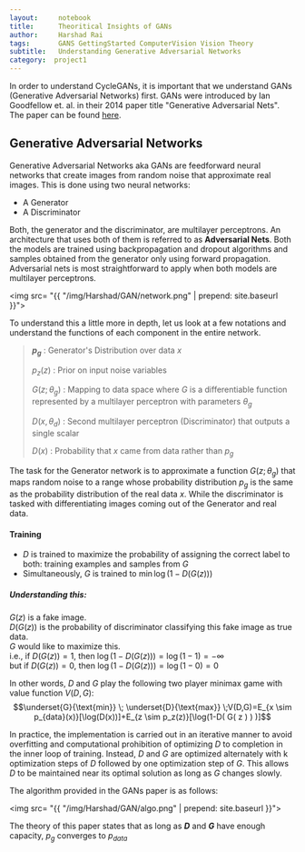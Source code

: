 ```yaml
---
layout:     notebook
title:      Theoritical Insights of GANs
author:     Harshad Rai
tags:       GANS GettingStarted ComputerVision Vision Theory
subtitle:   Understanding Generative Adversarial Networks
category:  project1
---
```


In order to understand CycleGANs, it is important that we understand GANs (Generative Adversarial Networks) first. GANs were introduced by Ian Goodfellow et. al. in their 2014 paper title "Generative Adversarial Nets". The paper can be found [here](https://arxiv.org/pdf/1406.2661.pdf).

## Generative Adversarial Networks
Generative Adversarial Networks aka GANs are feedforward neural networks that create images from random noise that approximate real images.
This is done using two neural networks:
* A Generator
* A Discriminator

Both, the generator and the discriminator, are multilayer perceptrons. An architecture that uses both of them is referred to as <b>Adversarial Nets</b>.
Both the models are trained using backpropagation and dropout algorithms and samples obtained from the generator only using forward propagation.
Adversarial nets is most straightforward to apply when both models are multilayer perceptrons.

<img src= "{{ "/img/Harshad/GAN/network.png" | prepend: site.baseurl }}">

To understand this a little more in depth, let us look at a few notations and understand the functions of each component in the entire network. 

> **$p_g$** : Generator's Distribution over data $x$  
>
> $p_z(z)$ : Prior on input noise variables  
>
> $G(z;\theta_g)$ : Mapping to data space where $G$ is a differentiable function represented by a multilayer perceptron with parameters $\theta_g$  
>
> $D(x,\theta_d)$ : Second multilayer perceptron (Discriminator) that outputs a single scalar  
>
> $D(x)$ : Probability that $x$ came from data rather than $p_g$

The task for the Generator network is to approximate a function $G(z;\theta_g)$ that maps random noise to a range whose probability distribution $p_g$ is the same as the probability distribution of the real data $x$.
While the discriminator is tasked with differentiating images coming out of the Generator and real data.

#### Training
* $D$ is trained to maximize the probability of assigning the correct label to both: training examples and samples from $G$
* Simultaneously, $G$ is trained to $\min\log(1-D( G( z ) ) )$
##### Understanding this:
$G(z)$ is a fake image.  
$D(G(z))$ is the probability of discriminator classifying this fake image as true data.  
$G$ would like to maximize this.  
i.e., if $D(G(z)) = 1$, then  $\log(1-D( G( z ) ) )=\log(1-1)=-\infty$  
but if $D(G(z)) = 0$, then $\log(1-D( G( z ) ) )=\log(1-0)=0$

In other words, $D$ and $G$ play the following two player minimax game with value function $V(D,G)$:
$$\underset{G}{\text{min}} \; \underset{D}{\text{max}} \;V(D,G)=E_{x \sim p_{data}(x)}[\log(D(x))]+E_{z \sim p_z(z)}[\log(1-D( G( z ) ) )]$$

In practice, the implementation is carried out in an iterative manner to avoid overfitting and computational prohibition of optimizing $D$ to completion in the inner loop of training. Instead, $D$ and $G$ are optimized alternately with k optimization steps of $D$ followed by one optimization step of $G$. This allows $D$ to be maintained near its optimal solution as long as $G$ changes slowly.

The algorithm provided in the GANs paper is as follows:

<img src= "{{ "/img/Harshad/GAN/algo.png" | prepend: site.baseurl }}">

The theory of this paper states that as long as <b>$D$</b> and <b>$G$</b> have enough capacity, $p_g$ converges to $p_{data}$
